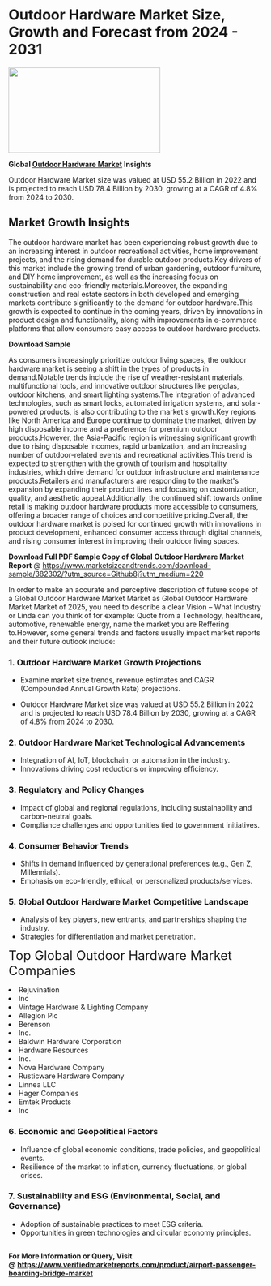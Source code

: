 <H1>Outdoor Hardware Market Size, Growth and Forecast from 2024 - 2031</H1><img class="aligncenter size-medium wp-image-584254" src="https://thirdeyenews.in/wp-content/uploads/2024/09/Global-Market-Research-300x168.jpeg" alt="" width="300" height="168" /><p><strong>Global&nbsp;<a href="https://www.marketsizeandtrends.com/download-sample/382302/?utm_source=Github8j?utm_medium=220">Outdoor Hardware Market</a> Insights</strong></p><p>Outdoor Hardware Market size was valued at USD 55.2 Billion in 2022 and is projected to reach USD 78.4 Billion by 2030, growing at a CAGR of 4.8% from 2024 to 2030.</p><p><h2>Market Growth Insights</h2> <p>The outdoor hardware market has been experiencing robust growth due to an increasing interest in outdoor recreational activities, home improvement projects, and the rising demand for durable outdoor products.Key drivers of this market include the growing trend of urban gardening, outdoor furniture, and DIY home improvement, as well as the increasing focus on sustainability and eco-friendly materials.Moreover, the expanding construction and real estate sectors in both developed and emerging markets contribute significantly to the demand for outdoor hardware.This growth is expected to continue in the coming years, driven by innovations in product design and functionality, along with improvements in e-commerce platforms that allow consumers easy access to outdoor hardware products.</p> <p><strong>Download Sample</strong></p> <p>As consumers increasingly prioritize outdoor living spaces, the outdoor hardware market is seeing a shift in the types of products in demand.Notable trends include the rise of weather-resistant materials, multifunctional tools, and innovative outdoor structures like pergolas, outdoor kitchens, and smart lighting systems.The integration of advanced technologies, such as smart locks, automated irrigation systems, and solar-powered products, is also contributing to the market's growth.Key regions like North America and Europe continue to dominate the market, driven by high disposable income and a preference for premium outdoor products.However, the Asia-Pacific region is witnessing significant growth due to rising disposable incomes, rapid urbanization, and an increasing number of outdoor-related events and recreational activities.This trend is expected to strengthen with the growth of tourism and hospitality industries, which drive demand for outdoor infrastructure and maintenance products.Retailers and manufacturers are responding to the market's expansion by expanding their product lines and focusing on customization, quality, and aesthetic appeal.Additionally, the continued shift towards online retail is making outdoor hardware products more accessible to consumers, offering a broader range of choices and competitive pricing.Overall, the outdoor hardware market is poised for continued growth with innovations in product development, enhanced consumer access through digital channels, and rising consumer interest in improving their outdoor living spaces.</p> <p><span class=""><strong>Download Full PDF Sample Copy of Global Outdoor Hardware Market Report</strong> @ <a href="https://www.marketsizeandtrends.com/download-sample/382302/?utm_source=Github8j?utm_medium=220" target="_blank">https://www.marketsizeandtrends.com/download-sample/382302/?utm_source=Github8j?utm_medium=220</a></span></p><p>In order to make an accurate and perceptive description of future scope of a Global&nbsp;Outdoor Hardware Market Market as Global&nbsp;Outdoor Hardware Market Market of 2025, you need to describe a clear Vision &ndash; What Industry or Linda can you think of for example: Quote from a Technology, healthcare, automotive, renewable energy, name the market you are Reffering to.However, some general trends and factors usually impact market reports and their future outlook include:</p><h3>1.&nbsp;<strong>Outdoor Hardware Market Growth Projections</strong></h3><ul><li>Examine market size trends, revenue estimates and CAGR (Compounded Annual Growth Rate) projections.</li><li><p>Outdoor Hardware Market size was valued at USD 55.2 Billion in 2022 and is projected to reach USD 78.4 Billion by 2030, growing at a CAGR of 4.8% from 2024 to 2030.</p></li></ul><h3>2.&nbsp;<strong>Outdoor Hardware Market Technological Advancements</strong></h3><ul><li>Integration of AI, IoT, blockchain, or automation in the industry.</li><li>Innovations driving cost reductions or improving efficiency.</li></ul><h3>3.&nbsp;<strong>Regulatory and Policy Changes</strong></h3><ul><li>Impact of global and regional regulations, including sustainability and carbon-neutral goals.</li><li>Compliance challenges and opportunities tied to government initiatives.</li></ul><h3>4.&nbsp;<strong>Consumer Behavior Trends</strong></h3><ul><li>Shifts in demand influenced by generational preferences (e.g., Gen Z, Millennials).</li><li>Emphasis on eco-friendly, ethical, or personalized products/services.</li></ul><h3>5.&nbsp;<strong>Global Outdoor Hardware Market Competitive Landscape</strong></h3><ul><li>Analysis of key players, new entrants, and partnerships shaping the industry.</li><li>Strategies for differentiation and market penetration.</li></ul><p data-pm-slice="1 1 []"><span style="color: inherit; font-family: inherit; font-size: 25px;">Top Global Outdoor Hardware Market Companies</span></p><div class="" data-test-id=""><p><li>Rejuvination</li><li> Inc</li><li> Vintage Hardware & Lighting Company</li><li> Allegion Plc</li><li> Berenson</li><li> Inc.</li><li> Baldwin Hardware Corporation</li><li> Hardware Resources</li><li> Inc.</li><li> Nova Hardware Company</li><li> Rusticware Hardware Company</li><li> Linnea LLC</li><li> Hager Companies</li><li> Emtek Products</li><li> Inc</li></p></div><h3>6.&nbsp;<strong>Economic and Geopolitical Factors</strong></h3><ul><li>Influence of global economic conditions, trade policies, and geopolitical events.</li><li>Resilience of the market to inflation, currency fluctuations, or global crises.</li></ul><h3>7.&nbsp;<strong>Sustainability and ESG (Environmental, Social, and Governance)</strong></h3><ul><li>Adoption of sustainable practices to meet ESG criteria.</li><li>Opportunities in green technologies and circular economy principles.</li></ul><h2><strong style="font-size: 14px;">For More Information or Query, Visit @&nbsp;</strong><a style="background-color: #ffffff; font-size: 14px;" href="https://www.marketsizeandtrends.com/report/outdoor-hardware-market/" target="_blank">https://www.verifiedmarketreports.com/product/airport-passenger-boarding-bridge-market</a></h2>
